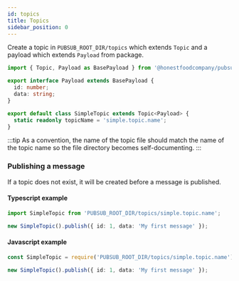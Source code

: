 ```yaml
---
id: topics
title: Topics
sidebar_position: 0
---
```


Create a topic in `PUBSUB_ROOT_DIR/topics` which extends `Topic` and a payload which extends `Payload` from package.

```ts title="/pubsub/topics/simple.topic.name.ts"
import { Topic, Payload as BasePayload } from '@honestfoodcompany/pubsub';

export interface Payload extends BasePayload {
  id: number;
  data: string;
}

export default class SimpleTopic extends Topic<Payload> {
  static readonly topicName = 'simple.topic.name';
}

```

:::tip
As a convention, the name of the topic file should match the name of the topic name so the file directory becomes self-documenting.
:::

### Publishing a message

If a topic does not exist, it will be created before a message is published.

#### Typescript example

```ts title="client.example.ts"
import SimpleTopic from 'PUBSUB_ROOT_DIR/topics/simple.topic.name';

new SimpleTopic().publish({ id: 1, data: 'My first message' });
```

#### Javascript example

```ts title="client.example.js"
const SimpleTopic = require('PUBSUB_ROOT_DIR/topics/simple.topic.name');

new SimpleTopic().publish({ id: 1, data: 'My first message' });
```
